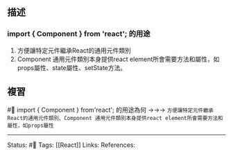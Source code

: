 ## 描述


### import { Component } from 'react'; 的用途

1. 方便讓特定元件繼承React的通用元件類別
2. Component 通用元件類別本身提供react element所會需要方法和屬性，如props屬性、state屬性、setState方法。



## 複習

#🧠 import \{ Component \} from\'react\'; 的用途為何 ->->-> `方便讓特定元件繼承React的通用元件類別、Component 通用元件類別本身提供react element所會需要方法和屬性，如props屬性`
<!--SR:!2022-10-21,10,250-->




---
Status: #🌱 
Tags:
[[React]]
Links:
References: